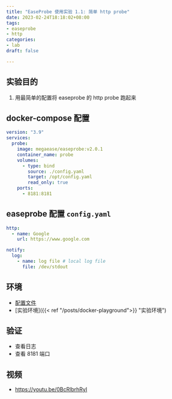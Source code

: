 ```yaml
---
title: "EaseProbe 使用实验 1.1: 简单 http probe"
date: 2023-02-24T18:18:02+08:00
tags:
- easeprobe
- http
categories:
- lab
draft: false

---
```


## 实验目的

1. 用最简单的配置将 easeprobe 的 http probe 跑起来

## docker-compose 配置

```yaml
version: "3.9"
services:
  probe:
    image: megaease/easeprobe:v2.0.1
    container_name: probe
    volumes:
      - type: bind
        source: ./config.yaml
        target: /opt/config.yaml
        read_only: true
    ports:
      - 8181:8181
```

## easeprobe 配置 `config.yaml`

```yaml
http:
  - name: Google
    url: https://www.google.com

notify:
  log:
    - name: log file # local log file
      file: /dev/stdout
```

## 环境

- [配置文件](https://gist.github.com/5d87509d3ebaf7bea69376d04af6f864.git)
- [实验环境]({{< ref "/posts/docker-playground">}} "实验环境")

## 验证

- 查看日志
- 查看 8181 端口

## 视频

- https://youtu.be/0BcRlbrhRyI